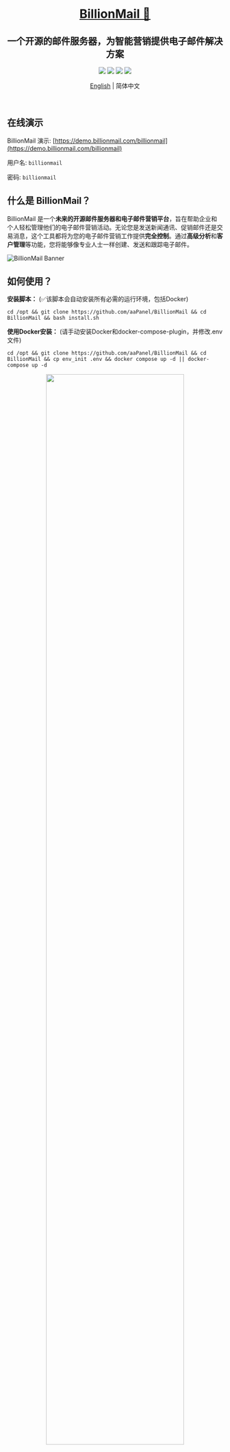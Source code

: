<div align="center">
  <a name="readme-top"></a>
  <h1><a href="https://www.billionmail.com/" target="_blank">BillionMail 📧</a></h1>


## 一个开源的邮件服务器，为智能营销提供电子邮件解决方案

[![][license-shield]][license-link] [![][docs-shield]][docs-link] [![][github-release-shield]][github-release-link] [![][github-stars-shield]][github-stars-link]

[English](README.md) | 简体中文
</div>
<br/>

## 在线演示
BillionMail 演示: [https://demo.billionmail.com/billionmail](https://demo.billionmail.com/billionmail)

用户名: `billionmail` 

密码: `billionmail` 

## 什么是 BillionMail？

BillionMail 是一个**未来的开源邮件服务器和电子邮件营销平台**，旨在帮助企业和个人轻松管理他们的电子邮件营销活动。无论您是发送新闻通讯、促销邮件还是交易消息，这个工具都将为您的电子邮件营销工作提供**完全控制**。通过**高级分析**和**客户管理**等功能，您将能够像专业人士一样创建、发送和跟踪电子邮件。

![BillionMail Banner](https://www.billionmail.com/home.png?v1)

## 如何使用？
**安装脚本：** (✅该脚本会自动安装所有必需的运行环境，包括Docker)
```shell
cd /opt && git clone https://github.com/aaPanel/BillionMail && cd BillionMail && bash install.sh
```


**使用Docker安装：** (请手动安装Docker和docker-compose-plugin，并修改.env文件)
```shell
cd /opt && git clone https://github.com/aaPanel/BillionMail && cd BillionMail && cp env_init .env && docker compose up -d || docker-compose up -d
```

<div align="center">
  <a href="https://www.youtube.com/watch?v=wGHfX1-7S_Y">
    <img src="https://img.youtube.com/vi/wGHfX1-7S_Y/maxresdefault.jpg" alt="" width="80%">
    <br />
    <img src="https://www.iconfinder.com/icons/317714/download/png/16" alt="YouTube" width="16"/>
    <b>在YouTube上观看</b>
  </a>
</div>


## 管理脚本
- 管理帮助

  `bm help`

- 查看默认登录信息

  `bm default`

- 显示域名DNS记录

  `bm show-record`

- 更新BillionMail

  `bm update`



## 网页邮箱

BillionMail已集成**RoundCube**，您可以通过`/roundcube/`访问网页邮箱。

## 为什么选择BillionMail？

### 大多数电子邮件营销平台要么**昂贵**，要么**闭源**，或者**缺乏基本功能**。BillionMail的目标是与众不同：

✅ **完全开源** – 没有隐藏成本，没有供应商锁定。  
📊 **高级分析** – 跟踪电子邮件投递、打开率、点击率等。  
📧 **无限发送** – 对您可以发送的电子邮件数量没有限制。  
🎨 **可定制模板** – 可重复使用的专业营销模板。
🔒 **隐私优先** – 您的数据保留在您这里，没有第三方跟踪。  
🚀 **自托管** – 在您自己的服务器上运行，完全控制。  

## 您如何提供帮助 🌟

BillionMail是一个**社区驱动的项目**，我们需要您的支持才能开始！以下是您可以提供帮助的方式：

1. **为此仓库加星标**：通过为此仓库加星表示您的兴趣。  
2. **传播消息**：与您的网络分享BillionMail—开发者、营销人员和开源爱好者。  
3. **分享反馈**：通过提出问题或加入讨论，让我们知道您希望在BillionMail中看到哪些功能。  
4. **贡献**：一旦开发开始，我们将欢迎社区的贡献。敬请关注更新！

---

📧 **BillionMail – 开源电子邮件营销的未来。**

## 问题

如果您遇到任何问题或有功能请求，请[提出问题](https://github.com/aaPanel/BillionMail/issues)。请确保包括：

- 问题或请求的清晰描述。
- 重现问题的步骤（如适用）。
- 截图或错误日志（如适用）。

## 许可证

BillionMail根据**AGPLv3许可证**授权。这意味着您可以：

✅ 免费使用该软件。  
✅ 修改和分发代码。  
✅ 私下使用，没有限制。

有关更多详细信息，请参阅[LICENSE](LICENSE)文件。

---

📬 **BillionMail – 即将推出。为此仓库加星，使其更快实现！**

<!-- BillionMail official link -->
[docs-link]: https://www.billionmail.com/

<!-- BillionMail Other link-->
[license-link]: https://www.gnu.org/licenses/gpl-3.0.html
[github-release-link]: https://github.com/aaPanel/BillionMail/releases/latest
[github-stars-link]: https://github.com/aaPanel/BillionMail
[github-issues-link]: https://github.com/aaPanel/BillionMail/issues

<!-- Shield link-->
[docs-shield]: https://img.shields.io/badge/documentation-148F76
[github-release-shield]: https://img.shields.io/github/v/release/aaPanel/BillionMail
[github-stars-shield]: https://img.shields.io/github/stars/aaPanel/BillionMail?color=%231890FF&style=flat-square   
[license-shield]: https://img.shields.io/github/license/aaPanel/BillionMail